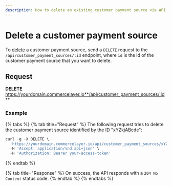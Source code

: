 ```yaml
---
description: How to delete an existing customer payment source via API
---
```


# Delete a customer payment source

To <a href="https://docs.commercelayer.io/developers/deleting-resources" target="_blank">delete</a> a customer payment source, send a `DELETE` request to the `/api/customer_payment_sources/:id` endpoint, where `id` is the id of the customer payment source that you want to delete.

## Request

**DELETE** https://yourdomain.commercelayer.io**/api/customer_payment_sources/:id**

### Example

{% tabs %}
{% tab title="Request" %}
The following request tries to delete the customer payment source identified by the ID "xYZkjABcde":

```javascript
curl -g -X DELETE \
  'https://yourdomain.commercelayer.io/api/customer_payment_sources/xYZkjABcde' \
  -H 'Accept: application/vnd.api+json' \
  -H 'Authorization: Bearer your-access-token'
```
{% endtab %}

{% tab title="Response" %}
On success, the API responds with a `204 No Content` status code.
{% endtab %}
{% endtabs %}

